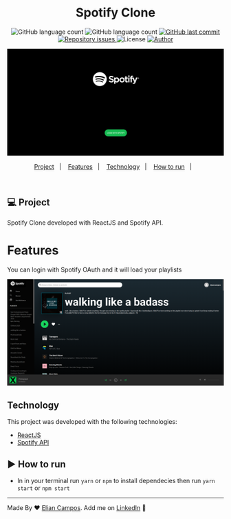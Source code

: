 <h1 align="center">
  Spotify Clone
</h1>

<p align="center">
  <img alt="GitHub language count" src="https://img.shields.io/github/languages/count/lyandeveloper/RSky">
  
  <img alt="GitHub language count" src="https://img.shields.io/github/languages/top/lyandeveloper/RSky">

  <a href="https://github.com/lyandeveloper/RSky/commits/master">
    <img alt="GitHub last commit" src="https://img.shields.io/github/last-commit/lyandeveloper/RSky">
  </a>

  <a href="https://github.com/lyandeveloper/RSky/issues">
    <img alt="Repository issues" src="https://img.shields.io/github/issues/lyandeveloper/RSky">
  </a>

  <img alt="License" src="https://img.shields.io/badge/license-MIT-brightgreen">
  
  <a href="https://github.com/lyandeveloper/">
    <img alt="Author" src="https://img.shields.io/badge/author-Elian%20Campos-blue">
  </a>
</p>

<img src=".github/home.png">

<p align="center">
  <a href="#-project">Project</a>&nbsp;&nbsp;&nbsp;|&nbsp;&nbsp;&nbsp;
  <a href="#features">Features</a>&nbsp;&nbsp;&nbsp;|&nbsp;&nbsp;&nbsp;
  <a href="#technology">Technology</a>&nbsp;&nbsp;&nbsp;|&nbsp;&nbsp;&nbsp; 
  <a href="#arrow_forward-how-to-run">How to run</a>&nbsp;&nbsp;&nbsp;|&nbsp;&nbsp;&nbsp; 
</p>

<br>

## 💻 Project

Spotify Clone developed with ReactJS and Spotify API.<br>

# Features

You can login with Spotify OAuth and it will load your playlists

<img src=".github/playlists.png">

## Technology

This project was developed with the following technologies:

- [ReactJS](https://reactjs.org/)
- [Spotify API](https://developer.spotify.com/)

## :arrow_forward: How to run

- In in your terminal run `yarn` or `npm` to install dependecies then run `yarn start` or `npm start`

---

Made By ♥ [Elian Campos](https://github.com/lyandeveloper). Add me on [LinkedIn](https://www.linkedin.com/in/elian-campos/) :wave:
